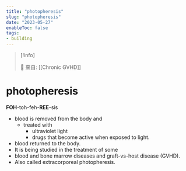 ```yaml
---
title: "photopheresis"
slug: "photopheresis"
date: "2023-05-27"
enableToc: false
tags:
- building
---
```


> [!info]
>
> 🌱 來自: [[Chronic GVHD]]

# photopheresis

**FOH**-toh-feh-**REE**-sis

* blood is removed from the body and
	* treated with
		* ultraviolet light
		* drugs that become active when exposed to light.
* blood returned to the body.
* It is being studied in the treatment of some
* blood and bone marrow diseases and graft-vs-host disease (GVHD).
* Also called extracorporeal photopheresis.
